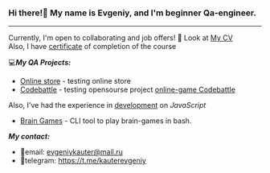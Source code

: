 ### Hi there!👋 My name is Evgeniy, and I'm beginner Qa-engineer.
***
Currently, I'm open to collaborating and job offers! 🤝 Look at [My CV](https://drive.google.com/file/d/1KD7aYWlHN286aj2O0tUR-hyFhHF4f2Y5/view?usp=sharing)\
Also, I have [certificate](https://drive.google.com/file/d/13aybxwwm71LuKw7Mp_7N6EGx8tJdfBEG/view?usp=sharing) of completion of the course 

💻***My QA Projects:***
+ [Online store](https://github.com/EvgeniyKauter/QA-Project-Shop) - testing online store
+ [Codebattle](https://github.com/EvgeniyKauter/QA-Project-Codebattle) - testing opensourse project [online-game Codebattle](https://codebattle.hexlet.io)

Also, I've had the experience in <u>development</u> on *JavaScript*
+ [Brain Games](https://github.com/EvgeniyKauter/Development-Project-Brain-Games) - СLI tool to play brain-games in bash.

***My contact:***
+ 📧email: evgeniykauter@mail.ru
+ 📲telegram: https://t.me/kauterevgeniy

